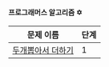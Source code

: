 #### 프로그래머스 알고리즘 ✡

| 문제 이름 | 단계 |   
|---|---|
|[두개뽑아서 더하기](https://github.com/ksy8230/algorithm/tree/master/%ED%94%84%EB%A1%9C%EA%B7%B8%EB%9E%98%EB%A8%B8%EC%8A%A4%20Level1/%EB%91%90%EA%B0%9C%EB%BD%91%EC%95%84%EC%84%9C%EB%8D%94%ED%95%98%EA%B8%B0)|1|
